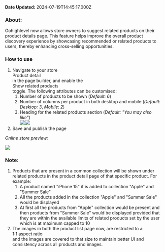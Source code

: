 **Date Updated:** 2024-07-19T14:45:17.000Z

### About:

Gohighlevel now allows store owners to suggest related products on their product details page. This feature helps improve the overall product discovery experience by showcasing recommended or related products to users, thereby enhancing cross-selling opportunities.

  
### How to use 

1. Navigate to your store  
Product detail  
 in the page builder, and enable the  
Show related products  
 toggle. The following attributes can be customised:  
   1. Number of products to be shown (_Default: 6_)  
   2. Number of columns per product in both desktop and mobile (_Default: Desktop: 3_, _Mobile: 2_)  
   3. Heading for the related products section (_Default: "You may also like"_)  
   ![](https://s3.amazonaws.com/cdn.freshdesk.com/data/helpdesk/attachments/production/155029535856/original/jnPormYrpDPns23VMEx3bQFGVO1nDJVqvg.png?1721380312)![](https://s3.amazonaws.com/cdn.freshdesk.com/data/helpdesk/attachments/production/155029535866/original/chDlIV--fBj5PP859N_MS8t4kmYw55GcSA.png?1721380326)
1. Save and publish the page

_Online store preview:_

_![](https://s3.amazonaws.com/cdn.freshdesk.com/data/helpdesk/attachments/production/155029536015/original/EyVPWaHp4QnZFMHBz9-eqtghvqSKrXhcw.jpeg?1721380452)_  

  
###   

###   

###   

### Note:

1. Products that are present in a common collection will be shown under related products in the product detail page of that specific product. For example:  
   1. A product named "iPhone 15" if is added to collection "Apple" and "Summer Sale"  
   2. All the products added in the collection "Apple" and "Summer Sale" would be displayed  
   3. At first all the products from "Apple" collection would be present and then products from "Summer Sale" would be displayed provided that they are within the available limits of related products set by the user which is at maximum capped to 10
1. The images in both the product list page now, are restricted to a  
1:1 aspect ratio  
and the images are covered to that size to maintain better UI and consistency across all products and images.
